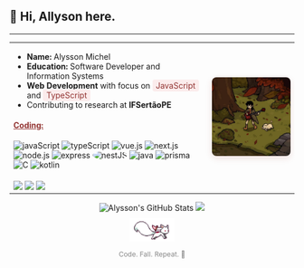 <h2 align="left">🍂 Hi, Allyson here.</h2>

---

<table>
  <tr>
    <td>

<ul>
  <li><strong>Name:</strong> Alysson Michel</li>
  <li><strong>Education:</strong> Software Developer and Information Systems</li>
  <li><strong>Web Development</strong> with focus on 
    <span style="background-color: #fbecec; padding: 2px 6px; border-radius: 4px; color: #923331;">JavaScript</span> and
    <span style="background-color: #fbecec; padding: 2px 6px; border-radius: 4px; color: #923331;">TypeScript</span>
  </li>
  <li>Contributing to research at <strong>IFSertãoPE</strong></li>
</ul>

<h4 style="color: #923331;"><ins>Coding:</ins></h4>
<p align="left" style="margin: 0; padding: 0;">
  <img src="https://cdn.jsdelivr.net/gh/devicons/devicon/icons/javascript/javascript-original.svg" width="28" title="javaScript" />
  <img src="https://cdn.jsdelivr.net/gh/devicons/devicon/icons/typescript/typescript-original.svg" width="28" title="typeScript" />
  <img src="https://cdn.jsdelivr.net/gh/devicons/devicon/icons/vuejs/vuejs-original.svg" width="28" title="vue.js" />
  <img src="https://cdn.jsdelivr.net/gh/devicons/devicon/icons/nextjs/nextjs-line.svg" width="28" title="next.js" />
  <img src="https://cdn.jsdelivr.net/gh/devicons/devicon/icons/nodejs/nodejs-original.svg" width="28" title="node.js" />
  <img src="https://cdn.jsdelivr.net/gh/devicons/devicon/icons/express/express-original.svg" width="28" title="express" />
  <img src="https://nestjs.com/img/logo-small.svg" width="28" style="background-color: white; border-radius: 50%;" title="nestJS" />
  <img src="https://cdn.jsdelivr.net/gh/devicons/devicon/icons/java/java-original.svg" width="28" title="java" />
  <img src="https://cdn.jsdelivr.net/gh/devicons/devicon/icons/prisma/prisma-original.svg" width="28" title="prisma" />
  <img src="https://cdn.jsdelivr.net/gh/devicons/devicon/icons/c/c-original.svg" width="28" title="C" />
  <img src="https://cdn.jsdelivr.net/gh/devicons/devicon/icons/kotlin/kotlin-original.svg" width="28" title="kotlin" />
</p>
<div align="left" style="margin-top: 20px;">
  <a href="mailto:alyssonmichel20@gmail.com"><img src="https://img.shields.io/badge/Gmail-923331?style=for-the-badge&logo=gmail&logoColor=white" target="_blank"></a>
  <a href="https://www.linkedin.com/in/alysson-michel-50a227273/" target="_blank"><img src="https://img.shields.io/badge/LinkedIn-923331?style=for-the-badge&logo=linkedin&logoColor=white" target="_blank"></a>
  <a href="https://discordapp.com/users/1138351681902493756" target="_blank"><img src="https://img.shields.io/badge/Discord-923331?style=for-the-badge&logo=discord&logoColor=white" target="_blank"></a>
</div>
    </td>
    <td valign="middle">
      <img src="images/pinimg.jpg" width="360" style="border-radius: 8px; box-shadow: 0 4px 12px rgba(146, 51, 49, 0.15);" alt="Pixel Art">
    </td>
  </tr>
</table>

<div align="center">
  <img height="165em" src="https://github-readme-stats.vercel.app/api?username=ailyson&show_icons=true&title_color=923331&icon_color=923331&text_color=ffffff&bg_color=0d1117&locale=en&include_all_commits=true" alt="Alysson's GitHub Stats"/>
  <img height="165em" src="https://github-readme-stats.vercel.app/api/top-langs/?username=ailyson&layout=compact&hide_border=true&title_color=923331&text_color=ffffff&bg_color=0d1117" />
</div>

<div align="center" style="margin-top: 10px;">
  <img src="images/kyubey.gif" width="80" alt="Coding GIF">
  <p style="font-size: 12px; color: #888;">Code. Fall. Repeat. 🍁</p>
</div>
